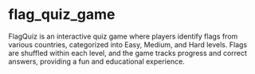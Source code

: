 # flag_quiz_game

FlagQuiz is an interactive quiz game where players identify flags from various countries, categorized into Easy, Medium, and Hard levels. Flags are shuffled within each level, and the game tracks progress and correct answers, providing a fun and educational experience.
